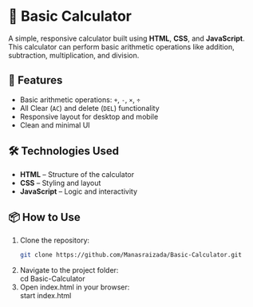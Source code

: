 # 🧮 Basic Calculator

A simple, responsive calculator built using **HTML**, **CSS**, and **JavaScript**. This calculator can perform basic arithmetic operations like addition, subtraction, multiplication, and division.

## 🚀 Features

- Basic arithmetic operations: `+`, `-`, `×`, `÷`
- All Clear (`AC`) and delete (`DEL`) functionality
- Responsive layout for desktop and mobile
- Clean and minimal UI

## 🛠️ Technologies Used

- **HTML** – Structure of the calculator
- **CSS** – Styling and layout
- **JavaScript** – Logic and interactivity

## 📦 How to Use

1. Clone the repository:
   ```bash
   git clone https://github.com/Manasraizada/Basic-Calculator.git
2. Navigate to the project folder:   
   cd Basic-Calculator
3. Open index.html in your browser:   
   start index.html




